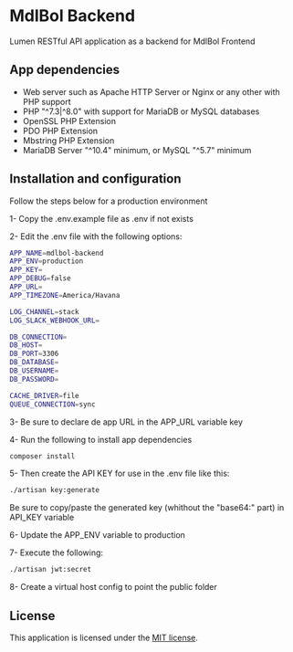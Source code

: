 # MdlBol Backend

Lumen RESTful API application as a backend for MdlBol Frontend

## App dependencies

* Web server such as Apache HTTP Server or Nginx or any other with PHP support
* PHP "^7.3|^8.0" with support for MariaDB or MySQL databases
* OpenSSL PHP Extension
* PDO PHP Extension
* Mbstring PHP Extension
* MariaDB Server "^10.4" minimum, or MySQL "^5.7" minimum

## Installation and configuration

Follow the steps below for  a production environment

1- Copy the .env.example file as .env if not exists

2- Edit the .env file with the following options:
```bash
APP_NAME=mdlbol-backend
APP_ENV=production
APP_KEY=
APP_DEBUG=false
APP_URL=
APP_TIMEZONE=America/Havana

LOG_CHANNEL=stack
LOG_SLACK_WEBHOOK_URL=

DB_CONNECTION=
DB_HOST=
DB_PORT=3306
DB_DATABASE=
DB_USERNAME=
DB_PASSWORD=

CACHE_DRIVER=file
QUEUE_CONNECTION=sync
```

3- Be sure to declare de app URL in the APP_URL variable key

4- Run the following to install app dependencies
```bash
composer install
```

5- Then create the API KEY for use in the .env file like this: 
```bash
./artisan key:generate
```
Be sure to copy/paste the generated key (whithout the "base64:" part) in API_KEY variable

6- Update the APP_ENV variable to production

7- Execute the following:
```bash
./artisan jwt:secret
```

8- Create a virtual host config to point the public folder

## License

This application is licensed under the [MIT license](https://opensource.org/licenses/MIT).

